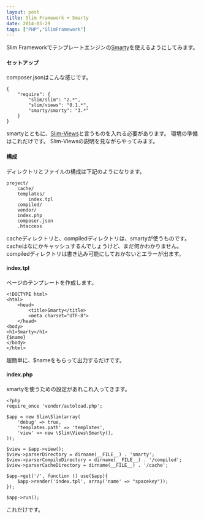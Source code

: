 ```yaml
---
layout: post
title: Slim Framework + Smarty
date: 2014-05-29
tags: ["PHP","SlimFramework"]
---
```


Slim Frameworkでテンプレートエンジンの[Smarty](http://www.smarty.net/)を使えるようにしてみます。

#### セットアップ

composer.jsonはこんな感じです。

    {
    	"require": {
    		"slim/slim": "2.*",
    		"slim/views": "0.1.*",
    		"smarty/smarty": "3.*"
    	}
    }

smartyとともに、[Slim-Views](https://github.com/codeguy/Slim-Views)と言うものを入れる必要があります。
環境の準備はこれだけです。
Slim-Viewsの説明を見ながらやってみます。

#### 構成

ディレクトリとファイルの構成は下記のようになります。

    project/
        cache/
        templates/
            index.tpl
        compiled/
        vendor/
        index.php
        composer.json
        .htaccess

cacheディレクトリと、compiledディレクトリは、smartyが使うものです。
cacheはなにかキャッシュするんでしょうけど、まだ何かわかりません。
compiledディレクトリは書き込み可能にしておかないとエラーが出ます。

#### index.tpl

ページのテンプレートを作成します。

    <!DOCTYPE html>
    <html>
    	<head>
    		<title>Smarty</title>
    		<meta charset="UTF-8">
    	</head>
    <body>
    <h1>Smarty</h1>
    {$name}
    </body>
    </html>

超簡単に、$nameをもらって出力するだけです。

#### index.php

smartyを使うための設定があれこれ入ってきます。

    <?php
    require_once 'vendor/autoload.php';

    $app = new Slim\Slim(array(
        'debug' => true,
        'templates.path' => 'templates',
        'view' => new \Slim\Views\Smarty(),
    ));

    $view = $app->view();
    $view->parserDirectory = dirname(__FILE__) . 'smarty';
    $view->parserCompileDirectory = dirname(__FILE__) . '/compiled';
    $view->parserCacheDirectory = dirname(__FILE__) . '/cache';

    $app->get('/', function () use($app){
        $app->render('index.tpl', array('name' => "spacekey"));
    });

    $app->run();

これだけです。